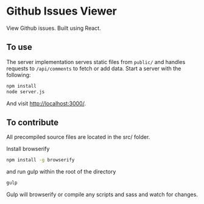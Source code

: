 # Github Issues Viewer

View Github issues. Built using React.

## To use

The server implementation serves static files from `public/` and handles requests to `/api/comments` to fetch or add data. Start a server with the following:

```sh
npm install
node server.js
```

And visit <http://localhost:3000/>.

## To contribute

All precompiled source files are located in the src/ folder. 

Install browserify

```sh
npm install -g browserify
```

and run gulp within the root of the directory

```sh
gulp
```

Gulp will browserify or compile any scripts and sass and watch for changes.